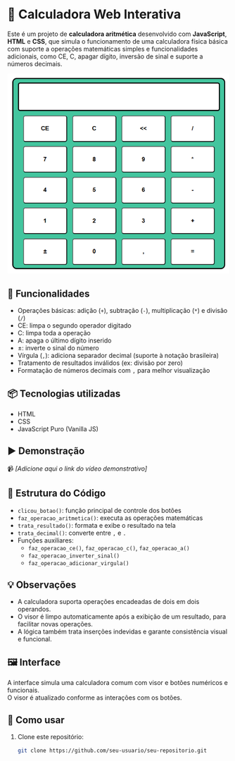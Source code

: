 # 🧮 Calculadora Web Interativa

Este é um projeto de **calculadora aritmética** desenvolvido com **JavaScript**, **HTML** e **CSS**, que simula o funcionamento de uma calculadora física básica com suporte a operações matemáticas simples e funcionalidades adicionais, como CE, C, apagar dígito, inversão de sinal e suporte a números decimais.

![Calculadora em funcionamento](assets/calculadora.png)

## 🔧 Funcionalidades

- Operações básicas: adição (`+`), subtração (`-`), multiplicação (`*`) e divisão (`/`)
- CE: limpa o segundo operador digitado
- C: limpa toda a operação
- A: apaga o último dígito inserido
- ±: inverte o sinal do número
- Vírgula (`,`): adiciona separador decimal (suporte à notação brasileira)
- Tratamento de resultados inválidos (ex: divisão por zero)
- Formatação de números decimais com `,` para melhor visualização

## 📦 Tecnologias utilizadas

- HTML
- CSS
- JavaScript Puro (Vanilla JS)

## ▶️ Demonstração

📹 *[Adicione aqui o link do vídeo demonstrativo]*  
<!-- Exemplo:
[![Vídeo de Demonstração](https://img.youtube.com/vi/SEU_VIDEO_ID/mqdefault.jpg)](https://youtu.be/SEU_VIDEO_ID)
-->

## 🧠 Estrutura do Código

- `clicou_botao()`: função principal de controle dos botões
- `faz_operacao_aritmetica()`: executa as operações matemáticas
- `trata_resultado()`: formata e exibe o resultado na tela
- `trata_decimal()`: converte entre `,` e `.`
- Funções auxiliares:
  - `faz_operacao_ce()`, `faz_operacao_c()`, `faz_operacao_a()`
  - `faz_operacao_inverter_sinal()`
  - `faz_operacao_adicionar_virgula()`

## 💡 Observações

- A calculadora suporta operações encadeadas de dois em dois operandos.
- O visor é limpo automaticamente após a exibição de um resultado, para facilitar novas operações.
- A lógica também trata inserções indevidas e garante consistência visual e funcional.

## 🖼️ Interface

A interface simula uma calculadora comum com visor e botões numéricos e funcionais.  
O visor é atualizado conforme as interações com os botões.

## 🚀 Como usar

1. Clone este repositório:
   ```bash
   git clone https://github.com/seu-usuario/seu-repositorio.git
